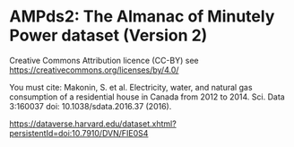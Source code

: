 
# AMPds2: The Almanac of Minutely Power dataset (Version 2) 

Creative Commons Attribution licence (CC-BY) see https://creativecommons.org/licenses/by/4.0/

You must cite: Makonin, S. et al. Electricity, water, and natural gas consumption of a
residential house in Canada from 2012 to 2014. Sci. Data 3:160037 doi: 10.1038/sdata.2016.37 (2016). 

https://dataverse.harvard.edu/dataset.xhtml?persistentId=doi:10.7910/DVN/FIE0S4